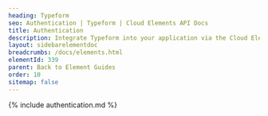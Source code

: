 ```yaml
---
heading: Typeform
seo: Authentication | Typeform | Cloud Elements API Docs
title: Authentication
description: Integrate Typeform into your application via the Cloud Elements APIs.
layout: sidebarelementdoc
breadcrumbs: /docs/elements.html
elementId: 339
parent: Back to Element Guides
order: 10
sitemap: false
---
```


{% include authentication.md %}
